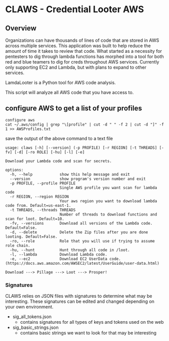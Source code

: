 # CLAWS - Credential Looter AWS

## Overview
Organizations can have thousands of lines of code that are stored in AWS across multiple services. This application was built to help reduce the amount of time it takes to review that code. What started as a necessity for pentesters to dig through lambda functions has morphed into a tool for both red and blue teamers to dig for creds throughout AWS services. Currently only supporting EC2 and Lambda, but with plans to expand to other services. 


LamdaLooter is a Python tool for AWS code analysis.


This script will analyze all AWS code that you have access to.

## configure AWS to get a list of your profiles
```
configure aws
cat ~/.aws/config | grep "\[profile" | cut -d " " -f 2 | cut -d "]" -f 1 >> AWSProfiles.txt
```
save the output of the above command to a text file

```
usage: claws [-h] [--version] (-p PROFILE) [-r REGION] [-t THREADS] [-fv] [-d] [-ro ROLE] [-hu] [-l] [-e]

Download your Lambda code and scan for secrets.

options:
  -h, --help            show this help message and exit
  --version             show program's version number and exit
  -p PROFILE, --profile PROFILE
                        Single AWS profile you want scan for lambda code
  -r REGION, --region REGION
                        Your aws region you want to download lambda code from. Default=us-east-1.
  -t THREADS, --threads THREADS
                        Number of threads to download functions and scan for loot. Default=10.
  -fv, --versions       Download all versions of the Lambda code. Default=False.
  -d, --delete          Delete the Zip files after you are done looting. Default=False.
  -ro, --role           Role that you will use if trying to assume role chain.
  -hu, --hunt           Hunt through all code in /loot.
  -l, --lambda          Download Lambda code.
  -e, --ec2             Download EC2 UserData code. (https://docs.aws.amazon.com/AWSEC2/latest/UserGuide/user-data.html)

Download ---> Pillage ---> Loot ---> Prosper!
```
### Signatures
CLAWS relies on JSON files with signatures to determine what may be interesting. These signatures can be edited and changed depending on your own environment. 
* sig_all_tokens.json
    * contains signatures for all types of keys and tokens used on the web
* sig_basic_strings.json
    * contains basic strings we want to look for that may be interesting



